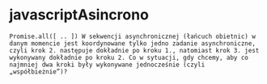 # javascriptAsincrono

`Promise.all([ .. ])
W sekwencji asynchronicznej (łańcuch obietnic) w danym momencie jest koordynowane tylko jedno
zadanie asynchroniczne, czyli krok 2. następuje dokładnie po kroku 1., natomiast krok 3. jest wykonywany
dokładnie po kroku 2. Co w sytuacji, gdy chcemy, aby co najmniej dwa kroki były wykonywane
jednocześnie (czyli „współbieżnie”)?`
